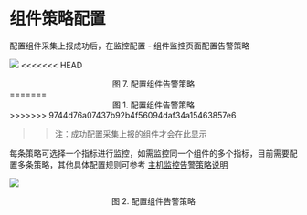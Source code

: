# 组件策略配置

配置组件采集上报成功后，在监控配置 - 组件监控页面配置告警策略

![](../../media/compoent_configs.png)
<<<<<<< HEAD
<center>图 7. 配置组件告警策略</center>
=======
<center>图 1. 配置组件告警策略</center>
>>>>>>> 9744d76a07437b92b4f56094daf34a15463857e6

>> 注：成功配置采集上报的组件才会在此显示

每条策略可选择一个指标进行监控，如需监控同一个组件的多个指标，目前需要配置多条策略，其他具体配置规则可参考 [主机监控告警策略说明](5.1/蓝鲸监控/快速入门/主机监控/host_monitor_config.md)

![](../../media/compoent_configs2.png)
<center>图 2. 配置组件告警策略</center>
